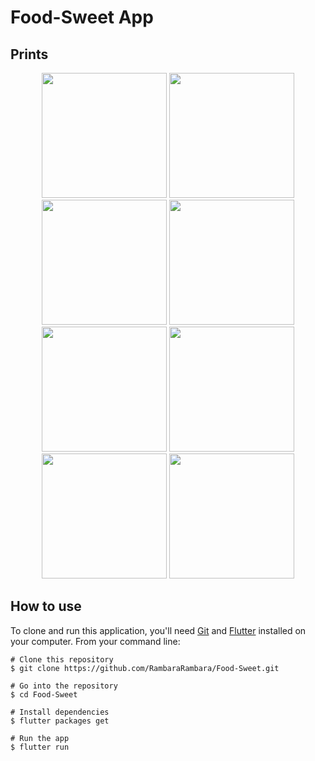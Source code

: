 # Food-Sweet App

## Prints
<p align="center">
  <img width="200" src="https://i.pinimg.com/originals/47/19/5c/47195c365a7fa4ae8a86f1fe974d2e04.png"/>
  <img width="200" src="https://i.pinimg.com/originals/ff/ec/8a/ffec8a59e3cd8dc22db844c251406f2a.png"/>
  <img width="200" src="https://i.pinimg.com/originals/ee/c3/1e/eec31ec7a8f6d37393ee389a5499f1cf.png"/>
  <img width="200" src="https://i.pinimg.com/originals/df/95/b9/df95b9e8cc0170b4d9a39084ebc530ad.png"/>
  <img width="200" src="https://i.pinimg.com/originals/5b/33/14/5b3314976725e8e0d84124e567087e91.png"/>
  <img width="200" src="https://i.pinimg.com/originals/5f/9d/01/5f9d01d34ef19e62aaa76c26592b0814.png"/>
  <img width="200" src="https://i.pinimg.com/originals/71/48/83/71488355343439cda79b073705efb022.png"/>
  <img width="200" src="https://i.pinimg.com/originals/12/dd/f9/12ddf9a45d72eb087366afeb1e7437ae.png"/>
</p>

## How to use

To clone and run this application, you'll need [Git](https://git-scm.com/downloads) and [Flutter](https://flutter.dev/docs/get-started/install) installed on your computer. From your command line:

```
# Clone this repository
$ git clone https://github.com/RambaraRambara/Food-Sweet.git

# Go into the repository
$ cd Food-Sweet

# Install dependencies
$ flutter packages get

# Run the app
$ flutter run
```
